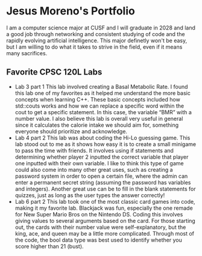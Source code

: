 
# Jesus Moreno's Portfolio

I am a computer science major at CUSF and I will graduate in 2028 and land a good job through networking and consistent studying of code and the rapidly evolving artificial intelligence. This major definetly won't be easy, but I am willing to do what it takes to strive in the field, even if it means many sacrifices. 

## Favorite CPSC 120L Labs 


* Lab 3 part 1
    This lab involved creating a Basal Metabolic Rate. I found this lab one of my favorites as it helped me understand the more basic concepts when learning C++. These basic concepts included how std::couts works and how we can replace a specific word within the cout to get a specific statement. In this case, the variable “BMR” with a number value. I also believe this lab is overall very useful in general since it calculates the calorie intake we should aim for, something everyone should prioritize and acknowledge.
* Lab 4  part 2
    This lab was about coding the Hi-Lo guessing game. This lab stood out to me as it shows how easy it is to create a small minigame to pass the time with friends. It involves using if statements and determining whether player 2 inputted the correct variable that player one inputted with their own variable. I like to think this type of game could also come into many other great uses, such as creating a password system in order to open a certain file, where the admin can enter a permanent secret string (assuming the password has variables and integers). Another great use can be to fill in the blank statements for quizzes, just as long as the user types the answer correctly!
* Lab 6 part 2 
    This lab took one of the most classic card games into code, making it my favorite lab. Blackjack was fun, especially the one remade for New Super Mario Bros on the Nintendo DS. Coding this involves giving values to several arguments based on the card. For those starting out, the cards with their number value were self-explanatory, but the king, ace, and queen may be a little more complicated. Through most of the code, the bool data type was best used to identify whether you score higher than 21 (bust).

